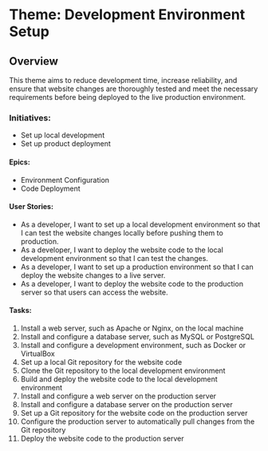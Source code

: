 # Theme: Development Environment Setup
## Overview
This theme aims to reduce development time, increase reliability, and ensure that website changes are thoroughly tested and meet the necessary requirements before being deployed to the live production environment.

### Initiatives:
* Set up local development
* Set up product deployment

#### Epics:
* Environment Configuration
* Code Deployment

#### User Stories:
* As a developer, I want to set up a local development environment so that I can test the website changes locally before pushing them to production.
* As a developer, I want to deploy the website code to the local development environment so that I can test the changes.
* As a developer, I want to set up a production environment so that I can deploy the website changes to a live server.
* As a developer, I want to deploy the website code to the production server so that users can access the website.

#### Tasks:
1. Install a web server, such as Apache or Nginx, on the local machine
2. Install and configure a database server, such as MySQL or PostgreSQL
3. Install and configure a development environment, such as Docker or VirtualBox
4. Set up a local Git repository for the website code
5. Clone the Git repository to the local development environment
6. Build and deploy the website code to the local development environment
7. Install and configure a web server on the production server
8. Install and configure a database server on the production server
9. Set up a Git repository for the website code on the production server
10. Configure the production server to automatically pull changes from the Git repository
11. Deploy the website code to the production server
